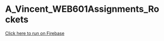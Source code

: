 # A_Vincent_WEB601Assignments_Rockets


[Click here to run on Firebase](https://abhishekvincentrockets.web.app/)
